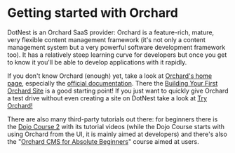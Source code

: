 # Getting started with Orchard



DotNest is an Orchard SaaS provider: Orchard is a feature-rich, mature,  very flexible content management framework (it's not only a content management system but a very powerful software development framework too). It has a relatively steep learning curve for developers but once you get to know it you'll be able to develop applications with it rapidly.

If you don't know Orchard (enough) yet, take a look at [Orchard's home page](http://orchardproject.net/), especially the [official documentation](http://docs.orchardproject.net/). There the [Building Your First Orchard Site](http://docs.orchardproject.net/en/latest/Documentation/Getting-Started/) is a good starting point! If you just want to quickly give Orchard a test drive without even creating a site on DotNest take a look at [Try Orchard!](http://tryorchard.net/)

There are also many third-party tutorials out there: for beginners there is the [Dojo Course 2](https://www.youtube.com/watch?v=AYr5v38bhi8&list=PLuskKJW0FhJdy8TUQhf2lx3hB2AG8HGmL&index=2) with its tutorial videos (while the Dojo Course starts with using Orchard from the UI, it is mainly aimed at developers) and there's also the "[Orchard CMS for Absolute Beginners](https://www.udemy.com/orchard-cms-for-absolute-beginners/)" course aimed at users.